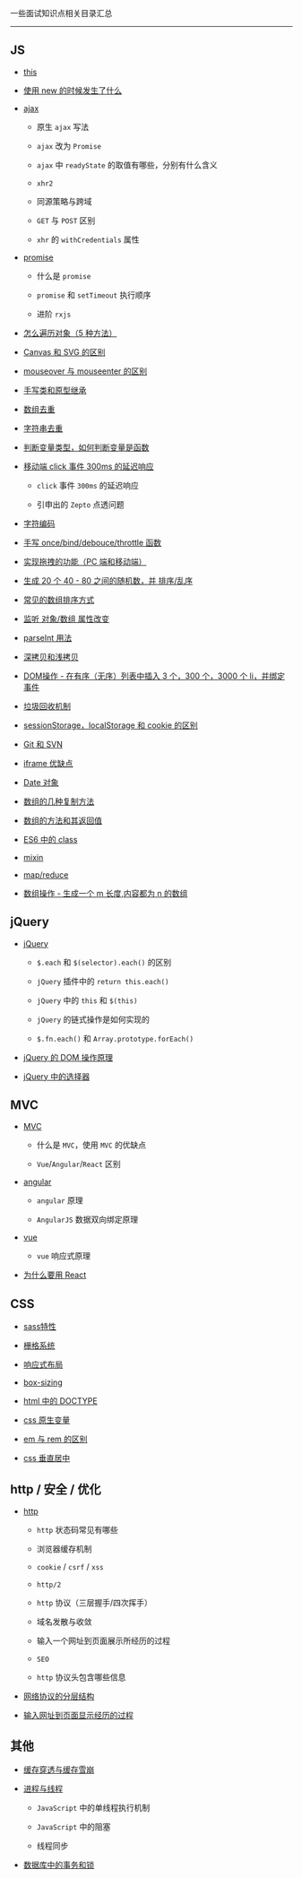 一些面试知识点相关目录汇总

----

## JS

* [this](https://github.com/hanekaoru/WebLearningNotes/blob/master/面试/js/this.md)

* [使用 new 的时候发生了什么](https://github.com/hanekaoru/WebLearningNotes/blob/master/面试/js/new.md)

* [ajax](https://github.com/hanekaoru/WebLearningNotes/blob/master/面试/js/ajax.md)

  * 原生 ```ajax``` 写法

  * ```ajax``` 改为 ```Promise```

  * ```ajax``` 中 ```readyState``` 的取值有哪些，分别有什么含义

  * ```xhr2```

  * 同源策略与跨域

  * ```GET``` 与 ```POST``` 区别

  * ```xhr``` 的 ```withCredentials``` 属性

* [promise](https://github.com/hanekaoru/WebLearningNotes/blob/master/面试/js/promise.md)

  * 什么是 ```promise```

  * ```promise``` 和 ```setTimeout``` 执行顺序

  * 进阶 ```rxjs```

* [怎么遍历对象（5 种方法）](https://github.com/hanekaoru/WebLearningNotes/blob/master/面试/js/遍历对象的方法.md)

* [Canvas 和 SVG 的区别](https://github.com/hanekaoru/WebLearningNotes/blob/master/面试/js/canvas.md)

* [mouseover 与 mouseenter 的区别](https://github.com/hanekaoru/WebLearningNotes/blob/master/面试/js/mouseover.md)

* [手写类和原型继承](https://github.com/hanekaoru/WebLearningNotes/blob/master/面试/js/继承.md) 

* [数组去重](https://github.com/hanekaoru/WebLearningNotes/blob/master/面试/js/数组去重.md) 

* [字符串去重](https://github.com/hanekaoru/WebLearningNotes/blob/master/面试/js/字符串去重.md) 

* [判断变量类型，如何判断变量是函数](https://github.com/hanekaoru/WebLearningNotes/blob/master/面试/js/typeof.md) 

* [移动端 click 事件 300ms 的延迟响应](https://github.com/hanekaoru/WebLearningNotes/blob/master/面试/js/300ms.md) 

  * ```click``` 事件 ```300ms``` 的延迟响应

  * 引申出的 ```Zepto``` 点透问题

* [字符编码](https://github.com/hanekaoru/WebLearningNotes/blob/master/面试/js/字符编码.md) 

* [手写 once/bind/debouce/throttle 函数](https://github.com/hanekaoru/WebLearningNotes/blob/master/面试/js/once-bind-debouce-throttle.md) 

* [实现拖拽的功能（PC 端和移动端）](https://github.com/hanekaoru/WebLearningNotes/blob/master/面试/js/drag.md) 

* [生成 20 个 40 - 80 之间的随机数，并 排序/乱序](https://github.com/hanekaoru/WebLearningNotes/blob/master/面试/js/randomNum.md) 

* [常见的数组排序方式](https://github.com/hanekaoru/WebLearningNotes/blob/master/面试/js/sort.md) 

* [监听 对象/数组 属性改变](https://github.com/hanekaoru/WebLearningNotes/blob/master/面试/js/proxy.md) 

* [parseInt 用法](https://github.com/hanekaoru/WebLearningNotes/blob/master/面试/js/parseInt.md) 

* [深拷贝和浅拷贝](https://github.com/hanekaoru/WebLearningNotes/blob/master/面试/js/深拷贝和浅拷贝.md) 

* [DOM操作 - 在有序（无序）列表中插入 3 个，300 个，3000 个 li，并绑定事件](https://github.com/hanekaoru/WebLearningNotes/blob/master/面试/js/dom.md) 

* [垃圾回收机制](https://github.com/hanekaoru/WebLearningNotes/blob/master/面试/js/垃圾回收机制.md) 

* [sessionStorage，localStorage 和 cookie 的区别](https://github.com/hanekaoru/WebLearningNotes/blob/master/面试/js/sessionStorage-localStorage-cookie.md) 

* [Git 和 SVN](https://github.com/hanekaoru/WebLearningNotes/blob/master/面试/js/git&svn.md) 

* [iframe 优缺点](https://github.com/hanekaoru/WebLearningNotes/blob/master/面试/js/iframe.md) 

* [Date 对象](https://github.com/hanekaoru/WebLearningNotes/blob/master/面试/js/date.md) 

* [数组的几种复制方法](https://github.com/hanekaoru/WebLearningNotes/blob/master/面试/js/array-copy.md) 

* [数组的方法和其返回值](https://github.com/hanekaoru/WebLearningNotes/blob/master/面试/js/array-methods.md) 

* [ES6 中的 class](https://github.com/hanekaoru/WebLearningNotes/blob/master/面试/js/class.md) 

* [mixin](https://github.com/hanekaoru/WebLearningNotes/blob/master/面试/js/mixin.md) 

* [map/reduce](https://github.com/hanekaoru/WebLearningNotes/blob/master/面试/js/map&reduce.md) 

* [数组操作 - 生成一个 m 长度,内容都为 n 的数组](https://github.com/hanekaoru/WebLearningNotes/blob/master/面试/js/fill.md) 














## jQuery

* [jQuery](https://github.com/hanekaoru/WebLearningNotes/blob/master/面试/js/jQuery.md)

  * ```$.each``` 和 ```$(selector).each()``` 的区别

  * ```jQuery``` 插件中的 ```return this.each()```

  * ```jQuery``` 中的 ```this``` 和 ```$(this)```

  * ```jQuery``` 的链式操作是如何实现的

  * ```$.fn.each()``` 和 ```Array.prototype.forEach()```

* [jQuery 的 DOM 操作原理](https://github.com/hanekaoru/WebLearningNotes/blob/master/面试/js/jQuery的DOM操作原理.md)

* [jQuery 中的选择器](https://github.com/hanekaoru/WebLearningNotes/blob/master/面试/js/jQuery中的选择器.md)







## MVC

* [MVC](https://github.com/hanekaoru/WebLearningNotes/blob/master/面试/框架（MVC）/mvc.md)

  * 什么是 ```MVC```，使用 ```MVC``` 的优缺点

  * ```Vue```/```Angular```/```React``` 区别


* [angular](https://github.com/hanekaoru/WebLearningNotes/blob/master/面试/框架（MVC）/angular.md)

  * ```angular``` 原理

  * ```AngularJS``` 数据双向绑定原理

* [vue](https://github.com/hanekaoru/WebLearningNotes/blob/master/面试/框架（MVC）/vue.md)

  * ```vue``` 响应式原理

* [为什么要用 React](https://github.com/hanekaoru/WebLearningNotes/blob/master/面试/框架（MVC）/react.md)










## CSS

* [sass特性](https://github.com/hanekaoru/WebLearningNotes/blob/master/面试/css/sass.md)

* [栅格系统](https://github.com/hanekaoru/WebLearningNotes/blob/master/面试/css/栅格系统.md)

* [响应式布局](https://github.com/hanekaoru/WebLearningNotes/blob/master/面试/css/响应式布局.md)

* [box-sizing](https://github.com/hanekaoru/WebLearningNotes/blob/master/面试/css/box-sizing.md)

* [html 中的 DOCTYPE](https://github.com/hanekaoru/WebLearningNotes/blob/master/面试/css/DOCTYPE.md)

* [css 原生变量](https://github.com/hanekaoru/WebLearningNotes/blob/master/面试/css/css原生变量.md)

* [em 与 rem 的区别](https://github.com/hanekaoru/WebLearningNotes/blob/master/面试/css/em-rem.md)

* [css 垂直居中](https://github.com/hanekaoru/WebLearningNotes/blob/master/面试/css/css垂直居中.md)











## http / 安全 / 优化

* [http](https://github.com/hanekaoru/WebLearningNotes/blob/master/面试/http/http.md)

  * ```http``` 状态码常见有哪些

  * 浏览器缓存机制

  * ```cookie``` / ```csrf``` / ```xss```

  * ``````http/2``````

  * ```http``` 协议（三层握手/四次挥手）

  * 域名发散与收敛

  * 输入一个网址到页面展示所经历的过程

  * ```SEO```

  * ```http``` 协议头包含哪些信息

* [网络协议的分层结构](https://github.com/hanekaoru/WebLearningNotes/blob/master/面试/http/网络协议的分层结构.md)

* [输入网址到页面显示经历的过程](https://github.com/hanekaoru/WebLearningNotes/blob/master/面试/http/输入网址到页面显示经历的过程.md)








## 其他

* [缓存穿透与缓存雪崩](https://github.com/hanekaoru/WebLearningNotes/blob/master/面试/other/缓存穿透与缓存雪崩.md)

* [进程与线程](https://github.com/hanekaoru/WebLearningNotes/blob/master/面试/other/进程与线程.md)

  * `JavaScript` 中的单线程执行机制

  * `JavaScript` 中的阻塞

  * 线程同步

* [数据库中的事务和锁](https://github.com/hanekaoru/WebLearningNotes/blob/master/面试/other/数据库中的事务和锁.md)
